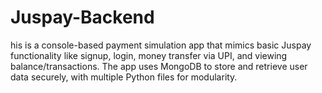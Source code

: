 # Juspay-Backend
his is a console-based payment simulation app that mimics basic Juspay functionality like signup, login, money transfer via UPI, and viewing balance/transactions. The app uses MongoDB to store and retrieve user data securely, with multiple Python files for modularity.
